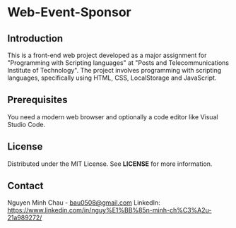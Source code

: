 # Web-Event-Sponsor
## Introduction
This is a front-end web project developed as a major assignment for "Programming with Scripting languages" at "Posts and Telecommunications Institute of Technology". The project involves programming with scripting languages, specifically using HTML, CSS, LocalStorage and JavaScript.
## Prerequisites
You need a modern web browser and optionally a code editor like Visual Studio Code.
## License
Distributed under the MIT License. See **LICENSE** for more information.
## Contact
Nguyen Minh Chau - bau0508@gmail.com
LinkedIn: https://www.linkedin.com/in/nguy%E1%BB%85n-minh-ch%C3%A2u-21a989272/
